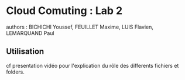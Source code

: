# Cloud Comuting : Lab 2

authors : BICHICHI Youssef, FEUILLET Maxime, LUIS Flavien, LEMARQUAND Paul

## Utilisation

cf presentation vidéo pour l'explication du rôle des differents fichiers et folders.



